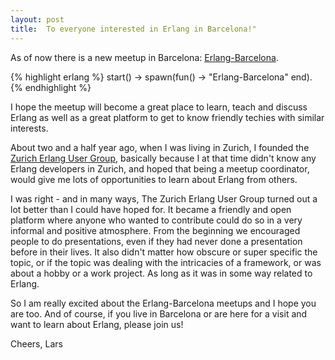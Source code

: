 ```yaml
---
layout: post
title:  To everyone interested in Erlang in Barcelona!"
---
```


As of now there is a new meetup in Barcelona:
[Erlang-Barcelona](http://www.meetup.com/Erlang-Barcelona/).

{% highlight erlang %}
start() ->
    spawn(fun() ->
                  "Erlang-Barcelona"
          end).
{% endhighlight %}

I hope the meetup will become a great place to learn, teach and
discuss Erlang as well as a great platform to get to know friendly
techies with similar interests.

About two and a half year ago, when I was living in Zurich, I founded
the
[Zurich Erlang User Group](http://www.meetup.com/Zurich-Erlang-User-Group/),
basically because I at that time didn't know any Erlang developers in
Zurich, and hoped that being a meetup coordinator, would give me lots
of opportunities to learn about Erlang from others.

I was right - and in many ways, The Zurich Erlang User Group turned
out a lot better than I could have hoped for. It became a friendly and
open platform where anyone who wanted to contribute could do so in a
very informal and positive atmosphere. From the beginning we
encouraged people to do presentations, even if they had never done a
presentation before in their lives. It also didn't matter how obscure
or super specific the topic, or if the topic was dealing with the
intricacies of a framework, or was about a hobby or a work project. As
long as it was in some way related to Erlang.

So I am really excited about the Erlang-Barcelona meetups and I hope
you are too. And of course, if you live in Barcelona or are here for a
visit and want to learn about Erlang, please join us!

Cheers,
Lars


